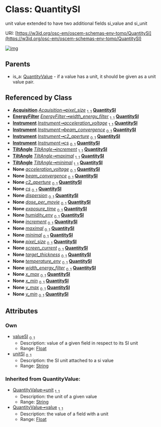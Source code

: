 
# Class: QuantitySI

unit value extended to have two additional fields si_value and si_unit

URI: [https://w3id.org/osc-em/oscem-schemas-env-tomo/QuantitySI](https://w3id.org/osc-em/oscem-schemas-env-tomo/QuantitySI)


[![img](https://yuml.me/diagram/nofunky;dir:TB/class/[TiltAngle],[QuantityValue],[Acquisition]++-%20pixel_size%201..1>[QuantitySI&#124;valueSI:float%20%3F;unitSI:string%20%3F;unit(i):string;value(i):float],[EnergyFilter]++-%20width_energy_filter%201..1>[QuantitySI],[Instrument]++-%20acceleration_voltage%201..1>[QuantitySI],[Instrument]++-%20beam_convergence%200..1>[QuantitySI],[Instrument]++-%20c2_aperture%200..1>[QuantitySI],[Instrument]++-%20cs%200..1>[QuantitySI],[TiltAngle]++-%20increment%201..1>[QuantitySI],[TiltAngle]++-%20maximal%201..1>[QuantitySI],[TiltAngle]++-%20minimal%201..1>[QuantitySI],[Instrument]++-%20acceleration_voltage(i)%200..1>[QuantitySI],[Instrument]++-%20beam_convergence(i)%200..1>[QuantitySI],[Instrument]++-%20c2_aperture(i)%200..1>[QuantitySI],[Instrument]++-%20cs(i)%200..1>[QuantitySI],[Detector]++-%20dispersion%200..1>[QuantitySI],[Acquisition]++-%20dose_per_movie%200..1>[QuantitySI],[Acquisition]++-%20exposure_time%200..1>[QuantitySI],[Freezing]++-%20humidity_env%200..1>[QuantitySI],[Series]++-%20increment%200..1>[QuantitySI],[Range]++-%20maximal%200..1>[QuantitySI],[Range]++-%20minimal%200..1>[QuantitySI],[Acquisition]++-%20pixel_size(i)%200..1>[QuantitySI],[Acquisition]++-%20screen_current%200..1>[QuantitySI],[Thinning]++-%20target_thickness%200..1>[QuantitySI],[Freezing]++-%20temperature_env%200..1>[QuantitySI],[EnergyFilter]++-%20width_energy_filter(i)%200..1>[QuantitySI],[BoundingBox2D]++-%20x_max%200..1>[QuantitySI],[BoundingBox2D]++-%20x_min%200..1>[QuantitySI],[BoundingBox2D]++-%20y_max%200..1>[QuantitySI],[BoundingBox2D]++-%20y_min%200..1>[QuantitySI],[QuantityValue]^-[QuantitySI],[Thinning],[Series],[Range],[Instrument],[Freezing],[EnergyFilter],[Detector],[BoundingBox2D],[Acquisition])](https://yuml.me/diagram/nofunky;dir:TB/class/[TiltAngle],[QuantityValue],[Acquisition]++-%20pixel_size%201..1>[QuantitySI&#124;valueSI:float%20%3F;unitSI:string%20%3F;unit(i):string;value(i):float],[EnergyFilter]++-%20width_energy_filter%201..1>[QuantitySI],[Instrument]++-%20acceleration_voltage%201..1>[QuantitySI],[Instrument]++-%20beam_convergence%200..1>[QuantitySI],[Instrument]++-%20c2_aperture%200..1>[QuantitySI],[Instrument]++-%20cs%200..1>[QuantitySI],[TiltAngle]++-%20increment%201..1>[QuantitySI],[TiltAngle]++-%20maximal%201..1>[QuantitySI],[TiltAngle]++-%20minimal%201..1>[QuantitySI],[Instrument]++-%20acceleration_voltage(i)%200..1>[QuantitySI],[Instrument]++-%20beam_convergence(i)%200..1>[QuantitySI],[Instrument]++-%20c2_aperture(i)%200..1>[QuantitySI],[Instrument]++-%20cs(i)%200..1>[QuantitySI],[Detector]++-%20dispersion%200..1>[QuantitySI],[Acquisition]++-%20dose_per_movie%200..1>[QuantitySI],[Acquisition]++-%20exposure_time%200..1>[QuantitySI],[Freezing]++-%20humidity_env%200..1>[QuantitySI],[Series]++-%20increment%200..1>[QuantitySI],[Range]++-%20maximal%200..1>[QuantitySI],[Range]++-%20minimal%200..1>[QuantitySI],[Acquisition]++-%20pixel_size(i)%200..1>[QuantitySI],[Acquisition]++-%20screen_current%200..1>[QuantitySI],[Thinning]++-%20target_thickness%200..1>[QuantitySI],[Freezing]++-%20temperature_env%200..1>[QuantitySI],[EnergyFilter]++-%20width_energy_filter(i)%200..1>[QuantitySI],[BoundingBox2D]++-%20x_max%200..1>[QuantitySI],[BoundingBox2D]++-%20x_min%200..1>[QuantitySI],[BoundingBox2D]++-%20y_max%200..1>[QuantitySI],[BoundingBox2D]++-%20y_min%200..1>[QuantitySI],[QuantityValue]^-[QuantitySI],[Thinning],[Series],[Range],[Instrument],[Freezing],[EnergyFilter],[Detector],[BoundingBox2D],[Acquisition])

## Parents

 *  is_a: [QuantityValue](QuantityValue.md) - if a value has a unit, it should be given as a unit value pair.

## Referenced by Class

 *  **[Acquisition](Acquisition.md)** *[Acquisition➞pixel_size](Acquisition_pixel_size.md)*  <sub>1..1</sub>  **[QuantitySI](QuantitySI.md)**
 *  **[EnergyFilter](EnergyFilter.md)** *[EnergyFilter➞width_energy_filter](EnergyFilter_width_energy_filter.md)*  <sub>1..1</sub>  **[QuantitySI](QuantitySI.md)**
 *  **[Instrument](Instrument.md)** *[Instrument➞acceleration_voltage](Instrument_acceleration_voltage.md)*  <sub>1..1</sub>  **[QuantitySI](QuantitySI.md)**
 *  **[Instrument](Instrument.md)** *[Instrument➞beam_convergence](Instrument_beam_convergence.md)*  <sub>0..1</sub>  **[QuantitySI](QuantitySI.md)**
 *  **[Instrument](Instrument.md)** *[Instrument➞c2_aperture](Instrument_c2_aperture.md)*  <sub>0..1</sub>  **[QuantitySI](QuantitySI.md)**
 *  **[Instrument](Instrument.md)** *[Instrument➞cs](Instrument_cs.md)*  <sub>0..1</sub>  **[QuantitySI](QuantitySI.md)**
 *  **[TiltAngle](TiltAngle.md)** *[TiltAngle➞increment](TiltAngle_increment.md)*  <sub>1..1</sub>  **[QuantitySI](QuantitySI.md)**
 *  **[TiltAngle](TiltAngle.md)** *[TiltAngle➞maximal](TiltAngle_maximal.md)*  <sub>1..1</sub>  **[QuantitySI](QuantitySI.md)**
 *  **[TiltAngle](TiltAngle.md)** *[TiltAngle➞minimal](TiltAngle_minimal.md)*  <sub>1..1</sub>  **[QuantitySI](QuantitySI.md)**
 *  **None** *[acceleration_voltage](acceleration_voltage.md)*  <sub>0..1</sub>  **[QuantitySI](QuantitySI.md)**
 *  **None** *[beam_convergence](beam_convergence.md)*  <sub>0..1</sub>  **[QuantitySI](QuantitySI.md)**
 *  **None** *[c2_aperture](c2_aperture.md)*  <sub>0..1</sub>  **[QuantitySI](QuantitySI.md)**
 *  **None** *[cs](cs.md)*  <sub>0..1</sub>  **[QuantitySI](QuantitySI.md)**
 *  **None** *[dispersion](dispersion.md)*  <sub>0..1</sub>  **[QuantitySI](QuantitySI.md)**
 *  **None** *[dose_per_movie](dose_per_movie.md)*  <sub>0..1</sub>  **[QuantitySI](QuantitySI.md)**
 *  **None** *[exposure_time](exposure_time.md)*  <sub>0..1</sub>  **[QuantitySI](QuantitySI.md)**
 *  **None** *[humidity_env](humidity_env.md)*  <sub>0..1</sub>  **[QuantitySI](QuantitySI.md)**
 *  **None** *[increment](increment.md)*  <sub>0..1</sub>  **[QuantitySI](QuantitySI.md)**
 *  **None** *[maximal](maximal.md)*  <sub>0..1</sub>  **[QuantitySI](QuantitySI.md)**
 *  **None** *[minimal](minimal.md)*  <sub>0..1</sub>  **[QuantitySI](QuantitySI.md)**
 *  **None** *[pixel_size](pixel_size.md)*  <sub>0..1</sub>  **[QuantitySI](QuantitySI.md)**
 *  **None** *[screen_current](screen_current.md)*  <sub>0..1</sub>  **[QuantitySI](QuantitySI.md)**
 *  **None** *[target_thickness](target_thickness.md)*  <sub>0..1</sub>  **[QuantitySI](QuantitySI.md)**
 *  **None** *[temperature_env](temperature_env.md)*  <sub>0..1</sub>  **[QuantitySI](QuantitySI.md)**
 *  **None** *[width_energy_filter](width_energy_filter.md)*  <sub>0..1</sub>  **[QuantitySI](QuantitySI.md)**
 *  **None** *[x_max](x_max.md)*  <sub>0..1</sub>  **[QuantitySI](QuantitySI.md)**
 *  **None** *[x_min](x_min.md)*  <sub>0..1</sub>  **[QuantitySI](QuantitySI.md)**
 *  **None** *[y_max](y_max.md)*  <sub>0..1</sub>  **[QuantitySI](QuantitySI.md)**
 *  **None** *[y_min](y_min.md)*  <sub>0..1</sub>  **[QuantitySI](QuantitySI.md)**

## Attributes


### Own

 * [valueSI](valueSI.md)  <sub>0..1</sub>
     * Description: value of a given field in respect to its SI unit
     * Range: [Float](types/Float.md)
 * [unitSI](unitSI.md)  <sub>0..1</sub>
     * Description: the SI unit attached to a si value
     * Range: [String](types/String.md)

### Inherited from QuantityValue:

 * [QuantityValue➞unit](QuantityValue_unit.md)  <sub>1..1</sub>
     * Description: the unit of a given value
     * Range: [String](types/String.md)
 * [QuantityValue➞value](QuantityValue_value.md)  <sub>1..1</sub>
     * Description: the value of a field with a unit
     * Range: [Float](types/Float.md)
